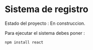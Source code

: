 <h1>Sistema de registro</h1

Estado del proyecto : En construccion.

Para ejecutar el sistema debes poner : 

``` npm install react ```
